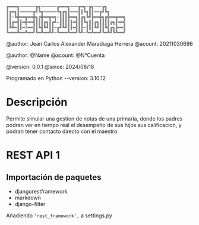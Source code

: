 ```
╔═══╗──────╔╗──────╔═══╗───╔═╗─╔╗───╔╗
║╔═╗║─────╔╝╚╗─────╚╗╔╗║───║║╚╗║║──╔╝╚╗
║║─╚╬══╦══╬╗╔╬══╦═╗─║║║╠══╗║╔╗╚╝╠══╬╗╔╬══╦══╗
║║╔═╣║═╣══╣║║║╔╗║╔╝─║║║║║═╣║║╚╗║║╔╗║║║║╔╗║══╣
║╚╩═║║═?══║║╚╣╚╝║║─╔╝╚╝║║═╣║║─║║║╚╝║║╚╣╔╗╠══║
╚═══╩══╩══╝╚═╩══╩╝─╚═══╩══╝╚╝─╚═╩══╝╚═╩╝╚╩══╝
```

@author: Jean Carlos Alexander Maradiaga Herrera
@acount: 20211030696

@author: @Name
@acount: @N°Cuenta

@version: 0.0.1
@since: 2024/08/18

Programado en Python --version: 3.10.12

# Descripción
Permite simular una gestion de notas de una primaria, donde los padres podran ver en tiempo real el desempeño de sus hijos sus calificacion, y podran tener contacto directo con el maestro.

# REST API 1
## Importación de paquetes
- djangorestframework
- markdown
- django-filter

Añadiendo `'rest_framework',` a settings.py